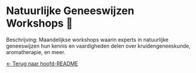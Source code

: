 # Natuurlijke Geneeswijzen Workshops 🌿

Beschrijving: Maandelijkse workshops waarin experts in natuurlijke geneeswijzen hun kennis en vaardigheden delen over kruidengeneeskunde, aromatherapie, en meer.

[← Terug naar hoofd-README](../../README.md)
